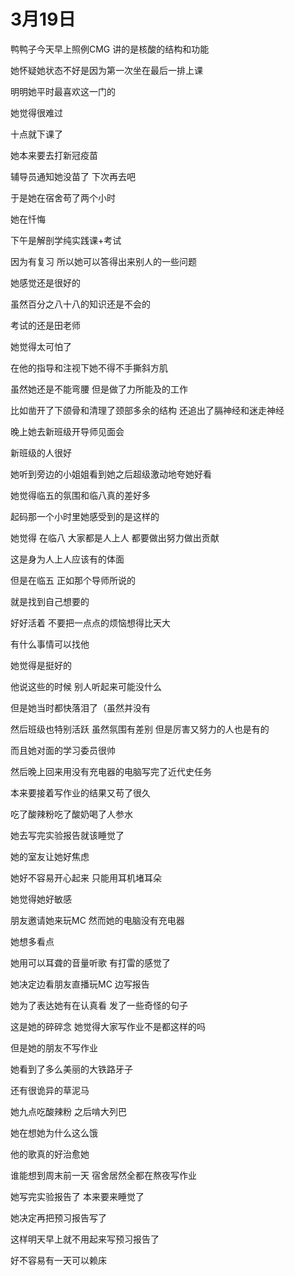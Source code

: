 # 3月19日
鸭鸭子今天早上照例CMG   讲的是核酸的结构和功能  

她怀疑她状态不好是因为第一次坐在最后一排上课  

明明她平时最喜欢这一门的  

她觉得很难过  

十点就下课了  

她本来要去打新冠疫苗  

辅导员通知她没苗了  下次再去吧  

于是她在宿舍苟了两个小时  

她在忏悔  

下午是解剖学纯实践课+考试  

因为有复习  所以她可以答得出来别人的一些问题  

她感觉还是很好的  

虽然百分之八十八的知识还是不会的  

考试的还是田老师  

她觉得太可怕了  

在他的指导和注视下她不得不手撕斜方肌  

虽然她还是不能弯腰  但是做了力所能及的工作  

比如凿开了下颌骨和清理了颈部多余的结构  还追出了膈神经和迷走神经  

晚上她去新班级开导师见面会  

新班级的人很好  

她听到旁边的小姐姐看到她之后超级激动地夸她好看  

她觉得临五的氛围和临八真的差好多  

起码那一个小时里她感受到的是这样的  

她觉得 在临八 大家都是人上人  都要做出努力做出贡献  

这是身为人上人应该有的体面  

但是在临五  正如那个导师所说的  

就是找到自己想要的  

好好活着  不要把一点点的烦恼想得比天大  

有什么事情可以找他  

她觉得是挺好的  

他说这些的时候  别人听起来可能没什么

但是她当时都快落泪了（虽然并没有

然后班级也特别活跃  虽然氛围有差别  但是厉害又努力的人也是有的

而且她对面的学习委员很帅  

然后晚上回来用没有充电器的电脑写完了近代史任务  

本来要接着写作业的结果又苟了很久  

吃了酸辣粉吃了酸奶喝了人参水  

她去写完实验报告就该睡觉了  

她的室友让她好焦虑

她好不容易开心起来  只能用耳机堵耳朵

她觉得她好敏感  

朋友邀请她来玩MC  然而她的电脑没有充电器  

她想多看点  

她用可以耳聋的音量听歌  有打雷的感觉了

她决定边看朋友直播玩MC  边写报告  

她为了表达她有在认真看  发了一些奇怪的句子  

这是她的碎碎念  她觉得大家写作业不是都这样的吗  

但是她的朋友不写作业  

她看到了多么美丽的大铁路牙子  

还有很诡异的草泥马  

她九点吃酸辣粉 之后啃大列巴  

她在想她为什么这么饿  

他的歌真的好治愈她  

谁能想到周末前一天  宿舍居然全都在熬夜写作业  

她写完实验报告了  本来要来睡觉了  

她决定再把预习报告写了  

这样明天早上就不用起来写预习报告了  

好不容易有一天可以赖床  
